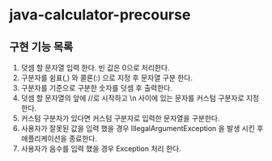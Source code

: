 # java-calculator-precourse

## 구현 기능 목록

1. 덧셈 할 문자열 입력 한다. 빈 값은 0으로 처리한다.
2. 구분자를 쉼표(,) 와 콜론(:) 으로 지정 후 문자열 구분 한다.
3. 구분자를 기준으로 구분한 숫자를 덧셈 후 출력한다.
4. 덧셈 할 문자열의 앞에 //로 시작하고 \n 사이에 있는 문자를 커스텀 구분자로 지정 한다.
5. 커스텀 구분자가 있다면 커스텀 구분자로 입력한 문자열을 구분한다.
6. 사용자가 잘못된 값을 입력 했을 경우 IllegalArgumentException 을 발생 시킨 후 애플리케이션을 종료한다.
7. 사용자가 음수를 입력 했을 경우 Exception 처리 한다.